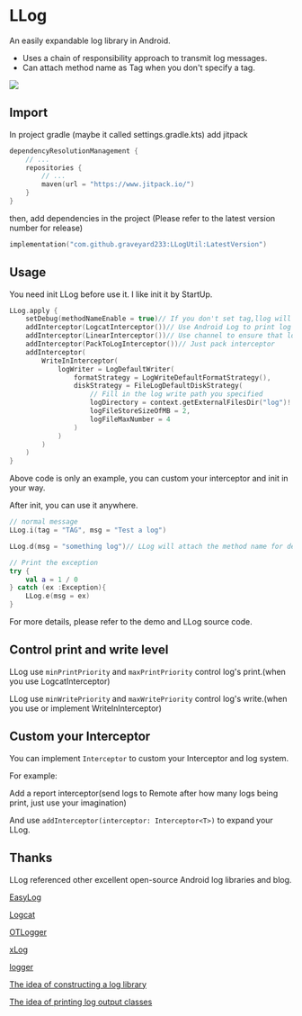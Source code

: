 # LLog
An easily expandable log library in Android.
- Uses a chain of responsibility approach to transmit log messages.
- Can attach method name as Tag when you don't specify a tag.

[![](https://jitpack.io/v/graveyard233/LLogUtil.svg)](https://jitpack.io/#graveyard233/LLogUtil)

## Import
In project gradle (maybe it called settings.gradle.kts) add jitpack
```kotlin
dependencyResolutionManagement {
    // ...
    repositories {
        // ...
        maven(url = "https://www.jitpack.io/")
    }
}
```

then, add dependencies in the project (Please refer to the latest version number for release)
```kotlin
implementation("com.github.graveyard233:LLogUtil:LatestVersion")
```

## Usage
You need init LLog before use it. I like init it by StartUp.
```kotlin
LLog.apply {
    setDebug(methodNameEnable = true)// If you don't set tag,llog will attach methodName for default tag.
    addInterceptor(LogcatInterceptor())// Use Android Log to print log
    addInterceptor(LinearInterceptor())// Use channel to ensure that logs printing is linear output
    addInterceptor(PackToLogInterceptor())// Just pack interceptor
    addInterceptor(
        WriteInInterceptor(
            logWriter = LogDefaultWriter(
                formatStrategy = LogWriteDefaultFormatStrategy(),
                diskStrategy = FileLogDefaultDiskStrategy(
                    // Fill in the log write path you specified
                    logDirectory = context.getExternalFilesDir("log")!!.absolutePath,
                    logFileStoreSizeOfMB = 2,
                    logFileMaxNumber = 4
                )
            )
        )
    )
}
```
Above code is only an example, you can custom your interceptor and init in your way.

After init, you can use it anywhere.

```kotlin
// normal message
LLog.i(tag = "TAG", msg = "Test a log")

LLog.d(msg = "something log")// LLog will attach the method name for default tag

// Print the exception
try {
    val a = 1 / 0
} catch (ex :Exception){
    LLog.e(msg = ex)
}
```
For more details, please refer to the demo and LLog source code.

## Control print and write level
LLog use `minPrintPriority` and `maxPrintPriority` control log's print.(when you use LogcatInterceptor)

LLog use `minWritePriority` and `maxWritePriority` control log's write.(when you use or implement WriteInInterceptor)

## Custom your Interceptor
You can implement `Interceptor` to custom your Interceptor and log system.

For example: 

Add a report interceptor(send logs to Remote after how many logs being print, just use your imagination)

And use `addInterceptor(interceptor: Interceptor<T>)` to expand your LLog.

## Thanks
LLog referenced other excellent open-source Android log libraries and blog.

[EasyLog](https://github.com/wisdomtl/EasyLog)

[Logcat](https://github.com/liangjingkanji/LogCat)

[OTLogger](https://github.com/oi-october/OTLogger)

[xLog](https://github.com/elvishew/xLog)

[logger](https://github.com/orhanobut/logger)

[The idea of constructing a log library](https://juejin.cn/post/7244002241845166138)

[The idea of printing log output classes](https://juejin.cn/post/6844904097020116999)